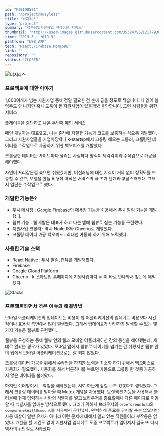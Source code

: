```yaml
---
id: "P20190501"
path: "/project/busyless"
title: "비지리스"
type: "project"
summary: "정부창업지원사업 큐레이션 서비스"
thumbnail: "https://user-images.githubusercontent.com/35324795/121779306-ee373480-cbd5-11eb-985a-e1d7d633d70b.png"
time: "2019.5 ~ 2019.9"
platform: "WEB,APP"
tech: "React,Firebase,MongoDB"
link: ""
repository: ""
status: "CLOSED"
---
```

![비지리스](https://drive.google.com/uc?export=download&id=1cYkoaEZa9aNHL9l7ohEUIgWIQDp3Volg)

### 프로젝트에 대한 이야기
1,000여개가 넘는 지원사업 중에 정말 필요한 건 손에 꼽을 정도로 적습니다. 다 읽어 볼 엄두도 안 나지만 혹시 도움이 될 지원사업이 있을까봐 불안합니다. 그런 사람들을 위한 서비스

플레이픽을 중단하고 나온 두번째 메인 서비스

메인 개발자는 대표였고, 나는 중간에 자잘한 기능과 코드를 보충하는 식으록 개발했다. 그리고 지원사업들을 기업마당이나 k-startup에서 크롤링 해오는 크롤러, 크롤링된 데이터를 수작업으로 가공하기 위한 백오피스를 개발했다.

크롤링한 데이터는 사이트마다 올리는 사람마다 양식이 제각각이라 수작업으로 가공을 해야했다.

자연어 처리같은걸 썼으면 쉬웠겠지만, 머신러닝에 대한 지식이 거의 없어 정확도를 보증할 수 없고, 모델을 만들 비용이 아직은 서비스의 극 초기 단계라 부담스러웠다. 그래서 일단은 수작업으로 했다...

### 개발한 기능은?
* 푸시 메시징 : Google Firebase의 메세징 기능을 이용해서 푸시 알림 기능을 개발했다.
* 웹뷰 기능 : 웹 개발은 대표가 하고 나는 앱에 웹뷰로 심는 기능을 구현했다.
* 지원사업 크롤러 : 역시 NodeJS와 Cheerio로 개발했다.
* 크롤링 데이터 가공 백오피스 : 최대한 자동화 하기 위해 노력했다.

### 사용한 기술 스택
* React Native : 푸시 알림, 웹뷰를 개발해봤다.
* Firebase
* Google Cloud Platform
* Cheerio : k-스타트업 홈페이지에 지원사업마다 url이 바로 안나와서 찾는데 애먹었다.

![Stacks](https://user-images.githubusercontent.com/35324795/114304149-9ebc8580-9b0c-11eb-9a92-9f09fc39e6cf.png)

### 프로젝트하면서 겪은 이슈와 해결방법
모바일 어플리케이션의 업데이트는 비용이 웹 어플리케이션의 업데이트 비용보다 시간적이나 효용성 측면에서 많이 발생했다. 그래서 업데이트가 빈번하게 발생할 수 있는 몇가지 기능은 웹뷰로 구현했다.

웹뷰를 구성하는 중에 웹뷰 안의 웹과 모바일 어플리케이션 간의 통신을 해야했는데, 제대로 안되는 경우가 있었다. 모바일 앱에서 웹뷰로 데이터를 넘기는 건 쉬웠지만 웹뷰 안의 웹에서 모바일 어플리케이션으로는 잘 되지 않았다.

크롤링 데이터 가공을 위해서 수작업을 하지만 노력을 최소화 하기 위해서 백오피스로 자동화가 필요했다. 자동화를 해서 버튼하나를 누르면 자동으로 크롤링 한 것중 가공하지 않은 데이터를 불러왔다.

하지만 여러명이서 수작업을 해야했는데, 서로 하는게 겹칠 수도 있겠다고 생각했다. 그래서 크롤링 데이터를 받아올 때 Mutex 개념을 차용했다. 트랜잭션 기능을 사용해서 불러올때 현재 입력하는 사람의 식별자를 넣고
브라우저를 종료할때나 다른 페이지로 이동할 때 식별자를 없애는 방식으로 했다. 그러기 위해서 브라우저의 `onbeforeunload`와 `componenetWillUnmount`를 사용해서 구현했다. 완벽하게 종료를 감지할 수는 없었지만 사용 대상이
일반 유저가 아니라 이런 문제에 대해서 알고 있는 직원들이라 부작용은 없었다. 개선을 할 시간도 없이 지원사업 업데이트 도중 프로젝트가 엎어져서 결국 또 다시 역사의 뒤안길로 사라졌다.
